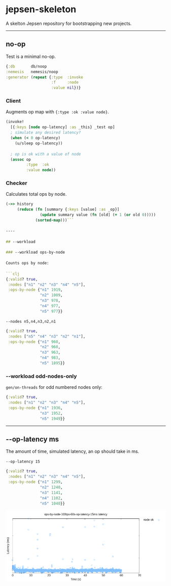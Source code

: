 # jepsen-skeleton

A skelton Jepsen repository for bootstrapping new projects.

----

## no-op

Test is a minimal no-op.

```clj
{:db       db/noop
:nemesis   nemesis/noop
:generator (repeat {:type  :invoke
                    :f     :node
                    :value nil})}
```

### Client

Augments op map with `{:type :ok :value node}`.

```clj
(invoke!
  [{:keys [node op-latency] :as _this} _test op]
  ; simulate any desired latency?
  (when (< 0 op-latency)
    (u/sleep op-latency))  
  
  ; op is ok with a value of node
  (assoc op
         :type  :ok
         :value node))
```

### Checker

Calculates total ops by node.

```clj
(->> history
     (reduce (fn [summary {:keys [value] :as _op}]
               (update summary value (fn [old] (+ 1 (or old 0)))))
             (sorted-map)))```

----

## --workload

### --workload ops-by-node

Counts ops by node:

```clj
{:valid? true,
 :nodes ["n1" "n2" "n3" "n4" "n5"],
 :ops-by-node {"n1" 1919,
               "n2" 1009,
               "n3" 978,
               "n4" 977,
               "n5" 977}}
```

`--nodes n5,n4,n3,n2,n1`

```clj
{:valid? true,
 :nodes ["n5" "n4" "n3" "n2" "n1"],
 :ops-by-node {"n1" 960,
               "n2" 960,
               "n3" 963,
               "n4" 983,
               "n5" 1895}}
```

### --workload odd-nodes-only

`gen/on-threads` for odd numbered nodes only:

```clj
{:valid? true,
 :nodes ["n1" "n2" "n3" "n4" "n5"],
 :ops-by-node {"n1" 1936,
               "n3" 1952,
               "n5" 1949}}
```

----

## --op-latency ms

The amount of time, simulated latency, an op should take in ms.

`--op-latency 15`
```clj
{:valid? true,
 :nodes ["n1" "n2" "n3" "n4" "n5"],
 :ops-by-node {"n1" 1299,
               "n2" 1240,
               "n3" 1141,
               "n4" 1102,
               "n5" 1040}}
```

![--op-latency 15](doc/latency-raw-op-latency-15ms.png)
